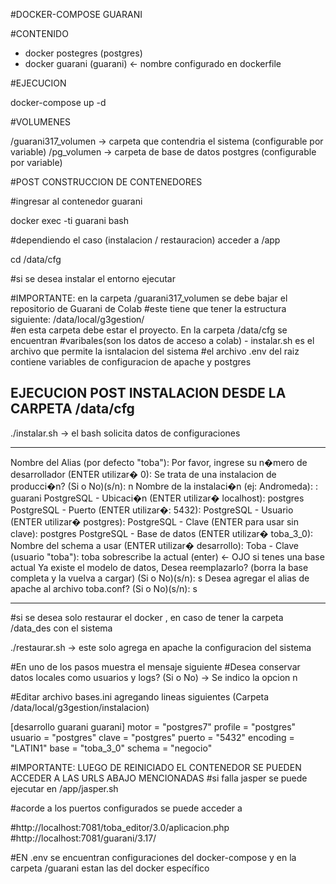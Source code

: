 #DOCKER-COMPOSE GUARANI

#CONTENIDO

- docker postegres (postgres)
- docker guarani (guarani) <- nombre configurado en dockerfile

#EJECUCION

docker-compose up -d 

#VOLUMENES

/guarani317_volumen -> carpeta que contendria el sistema (configurable por variable)
/pg_volumen -> carpeta de base de datos postgres (configurable por variable)

#POST CONSTRUCCION DE CONTENEDORES

#ingresar al contenedor guarani

docker exec -ti guarani bash

#dependiendo el caso (instalacion / restauracion) acceder a /app

cd /data/cfg

#si se desea instalar el entorno ejecutar

#IMPORTANTE: en la carpeta /guarani317_volumen se debe bajar el repositorio de Guarani de Colab
#este tiene que tener la estructura siguiente: /data/local/g3gestion/  
#en esta carpeta debe estar el proyecto. En la carpeta /data/cfg se encuentran 
#varibales(son los datos de acceso a colab) - instalar.sh es el archivo que permite la isntalacion del sistema
#el archivo .env del raiz contiene variables de configuracion de apache y postgres

EJECUCION POST INSTALACION DESDE LA CARPETA /data/cfg
-------------------------------------------------------------

./instalar.sh -> el bash solicita datos de configuraciones

-------------------------------------------------------------

Nombre del Alias (por defecto "toba"): 
Por favor, ingrese su n�mero de desarrollador (ENTER utilizar� 0): 
Se trata de una instalacion de producci�n? (Si o No)(s/n):  n
Nombre de la instalaci�n (ej: Andromeda): : guarani
PostgreSQL - Ubicaci�n (ENTER utilizar� localhost): postgres
PostgreSQL - Puerto (ENTER utilizar�: 5432): 
PostgreSQL - Usuario (ENTER utilizar� postgres): 
PostgreSQL - Clave  (ENTER para usar sin clave): postgres
PostgreSQL - Base de datos (ENTER utilizar� toba_3_0): 
Nombre del schema a usar (ENTER utilizar� desarrollo): 
Toba - Clave (usuario "toba"): toba
sobrescribe la actual  (enter) <- OJO si tenes una base actual
Ya existe el modelo de datos, Desea reemplazarlo? (borra la base completa y la vuelva a cargar) (Si o No)(s/n): s
Desea agregar el alias de apache al archivo toba.conf? (Si o No)(s/n): s

-------------------------------------------------------------

#si se desea solo restaurar el docker , en caso de tener la carpeta /data_des con el sistema

./restaurar.sh -> este solo agrega en apache la configuracion del sistema

#En uno de los pasos muestra el mensaje siguiente
#Desea conservar datos locales como usuarios y logs? (Si o No) -> Se indico la opcion n
 
#Editar archivo bases.ini agregando lineas siguientes (Carpeta /data/local/g3gestion/instalacion)

[desarrollo guarani guarani]
motor = "postgres7"
profile = "postgres"
usuario = "postgres"
clave = "postgres"
puerto = "5432"
encoding = "LATIN1"
base = "toba_3_0"
schema = "negocio"



#IMPORTANTE: LUEGO DE REINICIADO EL CONTENEDOR SE PUEDEN ACCEDER A LAS URLS ABAJO MENCIONADAS
#si falla jasper se puede ejecutar en /app/jasper.sh 

#acorde a los puertos configurados se puede acceder a

#http://localhost:7081/toba_editor/3.0/aplicacion.php
#http://localhost:7081/guarani/3.17/

#EN .env se encuentran configuraciones del docker-compose y en la carpeta /guarani estan las del docker específico


